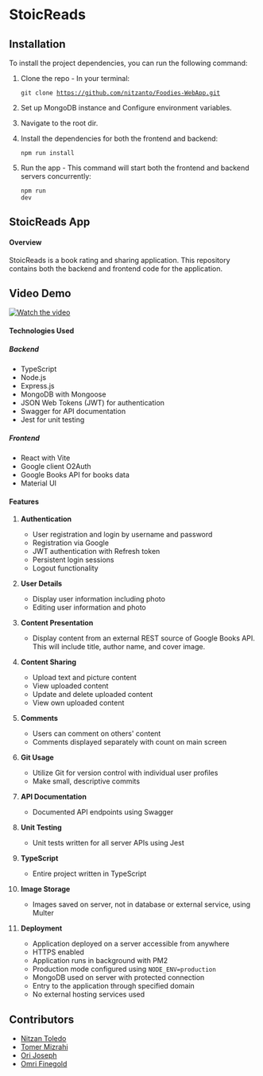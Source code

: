 # StoicReads

## Installation

To install the project dependencies, you can run the following command:
1. Clone the repo - In your terminal: <pre><code>git clone https://github.com/nitzanto/Foodies-WebApp.git</code></pre>

2. Set up MongoDB instance and Configure environment variables.

3. Navigate to the root dir.                                                

4. Install the dependencies for both the frontend and backend:  <pre><code>npm run install</code></pre>

5. Run the app - This command will start both the frontend and backend servers concurrently: <pre><code>npm run dev</code></pre>

## StoicReads App

#### Overview
StoicReads is a book rating and sharing application. This repository contains both the backend and frontend code for the application.

## Video Demo

[![Watch the video](assets/thumbnail.png)](assets/signup%20and%20commenting.mp4)

#### Technologies Used

##### Backend
- TypeScript
- Node.js
- Express.js
- MongoDB with Mongoose
- JSON Web Tokens (JWT) for authentication
- Swagger for API documentation
- Jest for unit testing

##### Frontend
- React with Vite
- Google client O2Auth
- Google Books API for books data
- Material UI

#### Features

1. **Authentication**
    - User registration and login by username and password
    - Registration via Google
    - JWT authentication with Refresh token
    - Persistent login sessions
    - Logout functionality

2. **User Details**
    - Display user information including photo
    - Editing user information and photo

3. **Content Presentation**
    - Display content from an external REST source of Google Books API. This will include title, author name, and cover image.

4. **Content Sharing**
    - Upload text and picture content
    - View uploaded content
    - Update and delete uploaded content
    - View own uploaded content

5. **Comments**
    - Users can comment on others' content
    - Comments displayed separately with count on main screen

6. **Git Usage**
    - Utilize Git for version control with individual user profiles
    - Make small, descriptive commits

7. **API Documentation**
    - Documented API endpoints using Swagger

8. **Unit Testing**
    - Unit tests written for all server APIs using Jest

9. **TypeScript**
    - Entire project written in TypeScript

10. **Image Storage**
    - Images saved on server, not in database or external service, using Multer

11. **Deployment**
    - Application deployed on a server accessible from anywhere
    - HTTPS enabled
    - Application runs in background with PM2
    - Production mode configured using `NODE_ENV=production`
    - MongoDB used on server with protected connection
    - Entry to the application through specified domain
    - No external hosting services used


## Contributors
- [Nitzan Toledo](https://github.com/nitzanto)
- [Tomer Mizrahi](https://github.com/TomerMiz10)
- [Ori Joseph](https://github.com/JosephOri)
- [Omri Finegold](https://github.com/omrifinegold11)

